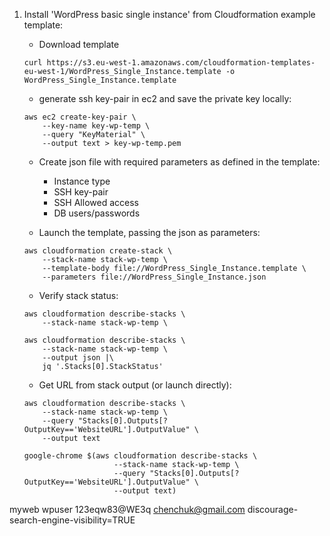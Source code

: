 
1. Install 'WordPress basic single instance' from Cloudformation
example template:
   
   * Download template 
   ```
   curl https://s3.eu-west-1.amazonaws.com/cloudformation-templates-eu-west-1/WordPress_Single_Instance.template -o WordPress_Single_Instance.template
   ```
   * generate ssh key-pair in ec2 and save the private key locally:
   ```
   aws ec2 create-key-pair \
       --key-name key-wp-temp \
       --query "KeyMaterial" \
       --output text > key-wp-temp.pem
   ```
   * Create json file with required parameters as defined in the template:
     * Instance type
     * SSH key-pair
     * SSH Allowed access
     * DB users/passwords
   

   * Launch the template, passing the json as parameters:
   ```
   aws cloudformation create-stack \
       --stack-name stack-wp-temp \
       --template-body file://WordPress_Single_Instance.template \
       --parameters file://WordPress_Single_Instance.json
   ```

   * Verify stack status:
   ```
   aws cloudformation describe-stacks \
       --stack-name stack-wp-temp \
   
   aws cloudformation describe-stacks \
       --stack-name stack-wp-temp \
       --output json |\
       jq '.Stacks[0].StackStatus'
   ```

   * Get URL from stack output (or launch directly):
   ```
   aws cloudformation describe-stacks \
       --stack-name stack-wp-temp \
       --query "Stacks[0].Outputs[?OutputKey=='WebsiteURL'].OutputValue" \
       --output text
       
   google-chrome $(aws cloudformation describe-stacks \
                       --stack-name stack-wp-temp \
                       --query "Stacks[0].Outputs[?OutputKey=='WebsiteURL'].OutputValue" \
                       --output text)    
   ```



myweb
wpuser
123eqw83@WE3q
chenchuk@gmail.com
discourage-search-engine-visibility=TRUE

